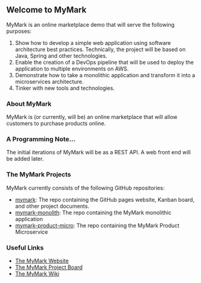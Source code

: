 ## Welcome to MyMark

MyMark is an online marketplace demo that will serve the following purposes:

1. Show how to develop a simple web application using software architecture best practices. Technically, the project will be based on Java, Spring and other technologies.
2. Enable the creation of a DevOps pipeline that will be used to deploy the application to multiple environments on AWS. 
3. Demonstrate how to take a monolithic application and transform it into a microservices architecture.
4. Tinker with new tools and technologies.

### About MyMark

MyMark is (or currently, will be) an online marketplace that will allow customers to purchase products online.

### A Programming Note...

The initial iterations of MyMark will be as a REST API. A web front end will be added later.

### The MyMark Projects

MyMark currently consists of the following GitHub repositories:

- [mymark](https://github.com/jsicree/mymark): The repo containing the GitHub pages website, Kanban board, and other project documents.
- [mymark-monolith](https://github.com/jsicree/mymark-monolith): The repo containing the MyMark monolithic application
- [mymark-product-micro](https://github.com/jsicree/mymark-product-micro): The repo containing the MyMark Product Microservice

### Useful Links

- [The MyMark Website](https://jsicree.github.io/mymark)
- [The MyMark Project Board](https://github.com/jsicree/mymark/projects/1)
- [The MyMark Wiki](https://github.com/jsicree/mymark/wiki)
